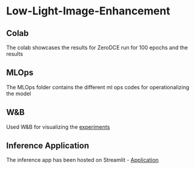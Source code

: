 # Low-Light-Image-Enhancement
## Colab
The colab showcases the results for ZeroDCE run for 100 epochs and the results 
## MLOps
The MLOps folder contains the different ml ops codes for operationalizing the model
## W&B
Used W&B for visualizing the [experiments](https://wandb.ai/sjsu-cmpe-258-musketeers/LowLightDCE?workspace=user-raghavaurs) 
## Inference Application
The inference app has been hosted on Streamlit - [Application](https://share.streamlit.io/raghavadevarajeurs/low-light-image-enhancement/main/inference.py)
